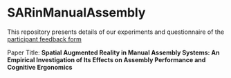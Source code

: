 # SARinManualAssembly
This repository presents details of our experiments and questionnaire of the [participant feedback form](FeedbackForm.pdf)

Paper Title: **Spatial Augmented Reality in Manual Assembly Systems: An Empirical Investigation of Its Effects on Assembly Performance and Cognitive Ergonomics**
